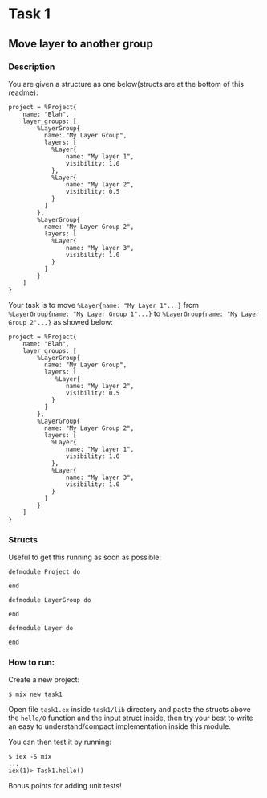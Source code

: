 # Task 1

## Move layer to another group

### Description

You are given a structure as one below(structs are at the bottom of this readme):

```
project = %Project{
    name: "Blah",
    layer_groups: [
        %LayerGroup{
          name: "My Layer Group",
          layers: [
            %Layer{
                name: "My layer 1",
                visibility: 1.0
            },
            %Layer{
                name: "My layer 2",
                visibility: 0.5
            }
          ]
        },
        %LayerGroup{
          name: "My Layer Group 2",
          layers: [
            %Layer{
                name: "My layer 3",
                visibility: 1.0
            }
          ]
        }
    ]
}
```

Your task is to move `%Layer{name: "My Layer 1"...}` from `%LayerGroup{name: "My Layer Group 1"...}` to `%LayerGroup{name: "My Layer Group 2"...}` as showed below:

```
project = %Project{
    name: "Blah",
    layer_groups: [
        %LayerGroup{
          name: "My Layer Group",
          layers: [
             %Layer{
                name: "My layer 2",
                visibility: 0.5
            }
          ]
        },
        %LayerGroup{
          name: "My Layer Group 2",
          layers: [
            %Layer{
                name: "My layer 1",
                visibility: 1.0
            },
            %Layer{
                name: "My layer 3",
                visibility: 1.0
            }
          ]
        }
    ]
}
```

### Structs

Useful to get this running as soon as possible:

```
defmodule Project do

end

defmodule LayerGroup do

end

defmodule Layer do

end
```

### How to run:

Create a new project:

```
$ mix new task1
```

Open file `task1.ex` inside `task1/lib` directory and paste the structs above the `hello/0` function and the input struct inside, then try your best to write an easy to understand/compact implementation inside this module.

You can then test it by running:

```
$ iex -S mix
...
iex(1)> Task1.hello()
```

Bonus points for adding unit tests!